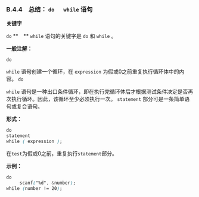 ### B.4.4　总结： `do` 　 `while` 语句

**关键字**

`do`  **　**  `while` 语句的关键字是 `do` 和 `while` 。

**一般注解：**

`do`

`while`
语句创建一个循环，在
`expression`
为假或0之前重复执行循环体中的内容。
`do`

`while`
语句是一种出口条件循环，即在执行完循环体后才根据测试条件决定是否再次执行循环。因此，该循环至少必须执行一次。
`statement`
部分可是一条简单语句或复合语句。

**形式：**

```css
do
statement
while ( expression );

```

在`test`为假或0之前，重复执行`statement`部分。

**示例：**

```css
do
     scanf("%d", &number);
while (number != 20);
```

